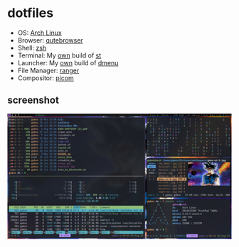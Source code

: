 # dotfiles

- OS: [Arch Linux](https://archlinux.org/)
- Browser: [qutebrowser](https://qutebrowser.org/)
- Shell: [zsh](https://www.zsh.org/)
- Terminal: My [own](https://github.com/centaurialpha/st) build of [st](https://st.suckless.org/)
- Launcher: My [own](https://github.com/centaurialpha/dmenu) build of [dmenu](https://tools.suckless.org/dmenu/)
- File Manager: [ranger](https://ranger.github.io/)
- Compositor: [picom](https://github.com/yshui/picom)

## screenshot
![screenshot qtile](screenshot-dotfiles-qtile.png)
